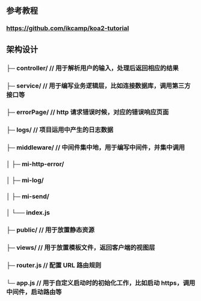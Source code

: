 ## 参考教程
### https://github.com/ikcamp/koa2-tutorial

## 架构设计
### ├─ controller/          // 用于解析用户的输入，处理后返回相应的结果
### ├─ service/             // 用于编写业务逻辑层，比如连接数据库，调用第三方接口等
### ├─ errorPage/           // http 请求错误时候，对应的错误响应页面
### ├─ logs/                // 项目运用中产生的日志数据
### ├─ middleware/          // 中间件集中地，用于编写中间件，并集中调用
### │  ├─ mi-http-error/
### │  ├─ mi-log/
### │  ├─ mi-send/
### │  └── index.js
### ├─ public/              // 用于放置静态资源
### ├─ views/               // 用于放置模板文件，返回客户端的视图层
### ├─ router.js            // 配置 URL 路由规则
### └─ app.js               // 用于自定义启动时的初始化工作，比如启动 https，调用中间件，启动路由等